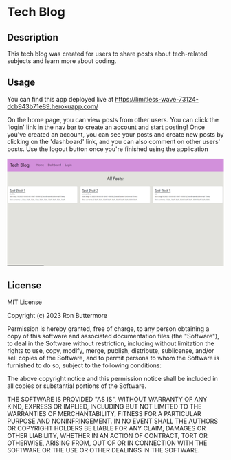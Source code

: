 # Tech Blog

## Description
This tech blog was created for users to share posts about tech-related subjects and learn more about coding. 

## Usage
You can find this app deployed live at https://limitless-wave-73124-dcb943b71e89.herokuapp.com/

On the home page, you can view posts from other users. You can click the 'login' link in the nav bar to create an account and start posting! Once you've created an account, you can see your posts and create new posts by clicking on the 'dashboard' link, and you can also comment on other users' posts. Use the logout button once you're finished using the application

![This image is a screenshot of the tech blog application.](Capture.PNG)


## License
MIT License

Copyright (c) 2023 Ron Buttermore

Permission is hereby granted, free of charge, to any person obtaining a copy
of this software and associated documentation files (the "Software"), to deal
in the Software without restriction, including without limitation the rights
to use, copy, modify, merge, publish, distribute, sublicense, and/or sell
copies of the Software, and to permit persons to whom the Software is
furnished to do so, subject to the following conditions:

The above copyright notice and this permission notice shall be included in all
copies or substantial portions of the Software.

THE SOFTWARE IS PROVIDED "AS IS", WITHOUT WARRANTY OF ANY KIND, EXPRESS OR
IMPLIED, INCLUDING BUT NOT LIMITED TO THE WARRANTIES OF MERCHANTABILITY,
FITNESS FOR A PARTICULAR PURPOSE AND NONINFRINGEMENT. IN NO EVENT SHALL THE
AUTHORS OR COPYRIGHT HOLDERS BE LIABLE FOR ANY CLAIM, DAMAGES OR OTHER
LIABILITY, WHETHER IN AN ACTION OF CONTRACT, TORT OR OTHERWISE, ARISING FROM,
OUT OF OR IN CONNECTION WITH THE SOFTWARE OR THE USE OR OTHER DEALINGS IN THE
SOFTWARE.
